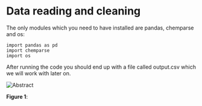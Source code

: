 # Data reading and cleaning

The only modules which you need to have installed are pandas, chemparse and os:

```
import pandas as pd
import chemparse
import os
```

After running the code you should end up with a file called output.csv which we will work with later on.


![Abstract](https://github.com/hostas/EDA-and-ML-for-Perovskites/blob/master/Graphics/dataset.jpg)

**Figure 1**:
